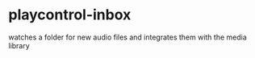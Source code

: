 # playcontrol-inbox
watches a folder for new audio files and integrates them with the media library
